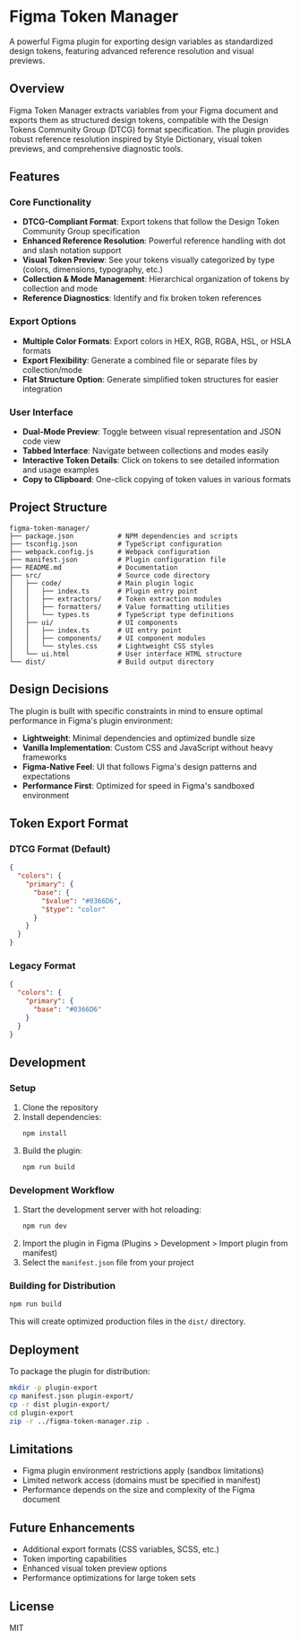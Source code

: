 # Figma Token Manager

A powerful Figma plugin for exporting design variables as standardized design tokens, featuring advanced reference resolution and visual previews.

## Overview

Figma Token Manager extracts variables from your Figma document and exports them as structured design tokens, compatible with the Design Tokens Community Group (DTCG) format specification. The plugin provides robust reference resolution inspired by Style Dictionary, visual token previews, and comprehensive diagnostic tools.

## Features

### Core Functionality
- **DTCG-Compliant Format**: Export tokens that follow the Design Token Community Group specification
- **Enhanced Reference Resolution**: Powerful reference handling with dot and slash notation support
- **Visual Token Preview**: See your tokens visually categorized by type (colors, dimensions, typography, etc.)
- **Collection & Mode Management**: Hierarchical organization of tokens by collection and mode
- **Reference Diagnostics**: Identify and fix broken token references

### Export Options
- **Multiple Color Formats**: Export colors in HEX, RGB, RGBA, HSL, or HSLA formats
- **Export Flexibility**: Generate a combined file or separate files by collection/mode
- **Flat Structure Option**: Generate simplified token structures for easier integration

### User Interface
- **Dual-Mode Preview**: Toggle between visual representation and JSON code view
- **Tabbed Interface**: Navigate between collections and modes easily
- **Interactive Token Details**: Click on tokens to see detailed information and usage examples
- **Copy to Clipboard**: One-click copying of token values in various formats

## Project Structure

```
figma-token-manager/
├── package.json           # NPM dependencies and scripts
├── tsconfig.json          # TypeScript configuration
├── webpack.config.js      # Webpack configuration
├── manifest.json          # Plugin configuration file
├── README.md              # Documentation
├── src/                   # Source code directory
│   ├── code/              # Main plugin logic
│   │   ├── index.ts       # Plugin entry point 
│   │   ├── extractors/    # Token extraction modules
│   │   ├── formatters/    # Value formatting utilities
│   │   └── types.ts       # TypeScript type definitions
│   ├── ui/                # UI components
│   │   ├── index.ts       # UI entry point
│   │   ├── components/    # UI component modules
│   │   └── styles.css     # Lightweight CSS styles
│   └── ui.html            # User interface HTML structure
└── dist/                  # Build output directory
```

## Design Decisions

The plugin is built with specific constraints in mind to ensure optimal performance in Figma's plugin environment:

- **Lightweight**: Minimal dependencies and optimized bundle size
- **Vanilla Implementation**: Custom CSS and JavaScript without heavy frameworks
- **Figma-Native Feel**: UI that follows Figma's design patterns and expectations
- **Performance First**: Optimized for speed in Figma's sandboxed environment

## Token Export Format

### DTCG Format (Default)

```json
{
  "colors": {
    "primary": {
      "base": {
        "$value": "#0366D6",
        "$type": "color"
      }
    }
  }
}
```

### Legacy Format

```json
{
  "colors": {
    "primary": {
      "base": "#0366D6"
    }
  }
}
```

## Development

### Setup

1. Clone the repository
2. Install dependencies:
   ```bash
   npm install
   ```
3. Build the plugin:
   ```bash
   npm run build
   ```

### Development Workflow

1. Start the development server with hot reloading:
   ```bash
   npm run dev
   ```
2. Import the plugin in Figma (Plugins > Development > Import plugin from manifest)
3. Select the `manifest.json` file from your project

### Building for Distribution

```bash
npm run build
```

This will create optimized production files in the `dist/` directory.

## Deployment

To package the plugin for distribution:

```bash
mkdir -p plugin-export
cp manifest.json plugin-export/
cp -r dist plugin-export/
cd plugin-export
zip -r ../figma-token-manager.zip .
```

## Limitations

- Figma plugin environment restrictions apply (sandbox limitations)
- Limited network access (domains must be specified in manifest)
- Performance depends on the size and complexity of the Figma document

## Future Enhancements

- Additional export formats (CSS variables, SCSS, etc.)
- Token importing capabilities
- Enhanced visual token preview options
- Performance optimizations for large token sets

## License

MIT